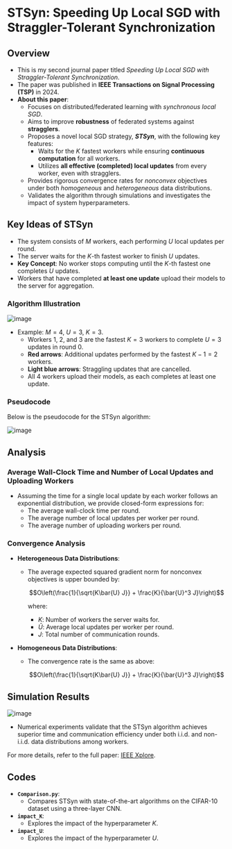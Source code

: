 # STSyn: Speeding Up Local SGD with Straggler-Tolerant Synchronization

## Overview

- This is my second journal paper titled _Speeding Up Local SGD with Straggler-Tolerant Synchronization_.
- The paper was published in **IEEE Transactions on Signal Processing (TSP)** in 2024.
- **About this paper**:
  - Focuses on distributed/federated learning with _synchronous local SGD_.
  - Aims to improve **robustness** of federated systems against **stragglers**.
  - Proposes a novel local SGD strategy, **_STSyn_**, with the following key features:
    - Waits for the $K$ fastest workers while ensuring **continuous computation** for all workers.
    - Utilizes **all effective (completed) local updates** from every worker, even with stragglers.
  - Provides rigorous convergence rates for _nonconvex_ objectives under both _homogeneous_ and _heterogeneous_ data distributions.
  - Validates the algorithm through simulations and investigates the impact of system hyperparameters.

## Key Ideas of STSyn

- The system consists of $M$ workers, each performing $U$ local updates per round.
- The server waits for the $K$-th fastest worker to finish $U$ updates.  
- **Key Concept**: No worker stops computing until the $K$-th fastest one completes $U$ updates.  
- Workers that have completed **at least one update** upload their models to the server for aggregation.

### Algorithm Illustration

![image](https://github.com/user-attachments/assets/7200d0f8-7506-41d2-a271-24444ab4a79c)

- Example: $M=4$, $U=3$, $K=3$.  
  - Workers 1, 2, and 3 are the fastest $K=3$ workers to complete $U=3$ updates in round 0.
  - **Red arrows**: Additional updates performed by the fastest $K-1=2$ workers.  
  - **Light blue arrows**: Straggling updates that are cancelled.  
  - All 4 workers upload their models, as each completes at least one update.

### Pseudocode

Below is the pseudocode for the STSyn algorithm:

![image](https://github.com/user-attachments/assets/30b9e0a1-0ecb-4d5d-8a4a-ab4d6c412582)

## Analysis

### Average Wall-Clock Time and Number of Local Updates and Uploading Workers

- Assuming the time for a single local update by each worker follows an exponential distribution, we provide closed-form expressions for:
  - The average wall-clock time per round.
  - The average number of local updates per worker per round.
  - The average number of uploading workers per round.

### Convergence Analysis

- **Heterogeneous Data Distributions**:
  - The average expected squared gradient norm for nonconvex objectives is upper bounded by:
    
    $$O\left(\frac{1}{\sqrt{K\bar{U} J}} + \frac{K}{\bar{U}^3 J}\right)$$

    where:
    - $K$: Number of workers the server waits for.
    - $\bar{U}$: Average local updates per worker per round.
    - $J$: Total number of communication rounds.

- **Homogeneous Data Distributions**:
  - The convergence rate is the same as above:
    
    $$O\left(\frac{1}{\sqrt{K\bar{U} J}} + \frac{K}{\bar{U}^3 J}\right)$$


## Simulation Results

![image](https://github.com/user-attachments/assets/b7ab638e-323a-4903-a249-c35583e1c198)

- Numerical experiments validate that the STSyn algorithm achieves superior time and communication efficiency under both i.i.d. and non-i.i.d. data distributions among workers.

For more details, refer to the full paper: [IEEE Xplore](https://ieeexplore.ieee.org/abstract/document/10659740).

## Codes

- **`Comparison.py`**:
  - Compares STSyn with state-of-the-art algorithms on the CIFAR-10 dataset using a three-layer CNN.
- **`impact_K`**:
  - Explores the impact of the hyperparameter $K$.
- **`impact_U`**:
  - Explores the impact of the hyperparameter $U$.
